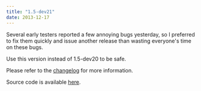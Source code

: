 ```yaml
---
title: "1.5-dev21"
date: 2013-12-17
---
```

Several early testers reported a few annoying bugs yesterday, so I preferred to fix them quickly and issue another release than wasting everyone's time on these bugs.

Use this version instead of 1.5-dev20 to be safe.

Please refer to the [changelog](/download/1.5/src/CHANGELOG) for more information.

Source code is available [here](/download/1.5/src/).
